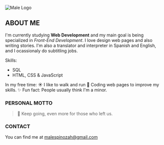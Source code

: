 ![Male Logo](https://i.imgur.com/S5TU8BA.png)

## ABOUT ME

I'm currently studying **Web Development** and my main goal is being specialized in _Front-End Development_. I love design web pages and also writing stories. I'm also a translator and interpreter in Spanish and English, and I ocassionaly do subtitling jobs.

Skills: 
- SQL
- HTML, CSS & JavaScript

In my free time:
☀️ I like to walk and run 
🍁 Coding web pages to improve my skills.
✨ Fun fact: People usually think I'm a minor.

### PERSONAL MOTTO
> 🌸 Keep going, even more for those who left us.

### CONTACT
You can find me at malespinozah@gmail.com
<!--
**malespinozah/malespinozah** is a ✨ _special_ ✨ repository because its `README.md` (this file) appears on your GitHub profile.

Here are some ideas to get you started:

- 🔭 I’m currently working on ...
- 🌱 I’m currently learning ...
- 👯 I’m looking to collaborate on ...
- 🤔 I’m looking for help with ...
- 💬 Ask me about ...
- 📫 How to reach me: ...
- 😄 Pronouns: ...
- ⚡ Fun fact: ...
-->
